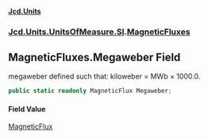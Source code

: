 #### [Jcd.Units](index 'index')
### [Jcd.Units.UnitsOfMeasure.SI](Jcd.Units.UnitsOfMeasure.SI 'Jcd.Units.UnitsOfMeasure.SI').[MagneticFluxes](MagneticFluxes 'Jcd.Units.UnitsOfMeasure.SI.MagneticFluxes')

## MagneticFluxes.Megaweber Field

megaweber defined such that: kiloweber = MWb × 1000.0.

```csharp
public static readonly MagneticFlux Megaweber;
```

#### Field Value
[MagneticFlux](MagneticFlux 'Jcd.Units.UnitTypes.MagneticFlux')